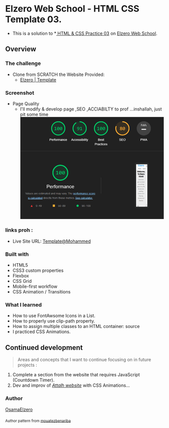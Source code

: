 # Elzero Web School - HTML CSS Template 03.
- This is a solution to *[ HTML & CSS Practice 03](https://elzero.org/practical-html-css/) on [Elzero Web School](https://elzero.org/).
## Overview
### The challenge
* Clone from SCRATCH the Website Provided:
    * [Elzero | Template](https://elzerowebschool.github.io/HTML_And_CSS_Template_Three/)
### Screenshot
+ Page Quality
   - I'll modify & develop page ,SEO ,ACCIABILTY to prof ...inshallah, just pit some time 
![](https://github.com/Mohammed-raida2000/Template03/blob/main/image/lighthouse.png)

### links proh :
+ Live Site URL: [Template@Mohammed](https://mohammed-raida2000.github.io/Template03/)
### Built with
- HTML5
- CSS3 custom properties
- Flexbox
- CSS Grid
- Mobile-first workflow
- CSS Animation / Transitions

### What I learned
- How to use FontAwsome Icons in a List.
- How to properly use clip-path property.
- How to assign multiple classes to an HTML container: source
- I practiced CSS Animations.

## **Continued development**
> Areas and concepts that I want to continue focusing on in future projects :
1. Complete a section from the website that requires JavaScript (Countdown Timer).
2. Dev and improv of [*Attalh website*](https://github.com/Mohammed-raida2000/Attallh-Website) with CSS Animations...

### Author
[OsamaElzero](https://github.com/OsamaElzero)

<sub> Author pattern from [mouatezbenariba](https://github.com/mouatezbenariba) </sub>

